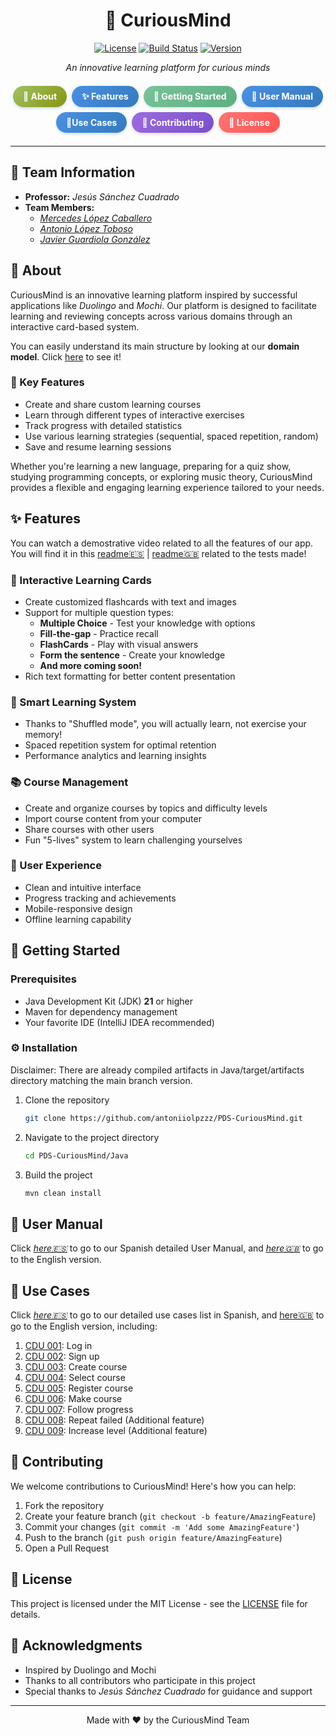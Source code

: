 <div align="center">

# 🧠 CuriousMind

[![License](https://img.shields.io/badge/LICENSE-MIT-violet.svg)](LICENSE)
[![Build Status](https://img.shields.io/badge/STATUS-Always_Evolving-green.svg)](#)
[![Version](https://img.shields.io/badge/VERSION-1.0.0-orange.svg)](#)

_An innovative learning platform for curious minds_

<div class="nav-menu" style="display: flex; flex-wrap: wrap; justify-content: center; gap: 8px; margin: 1.5em auto; max-width: 600px;">
   <a href="#-about" style="flex: 0 1 auto; padding: 8px 16px; text-decoration: none; color: white; font-weight: bold; 
   background: linear-gradient(135deg,rgb(160, 193, 98),rgb(136, 149, 18)); border-radius: 20px; box-shadow: 0 2px 4px rgba(74, 144, 226, 0.3); transition: transform 0.2s, box-shadow 0.2s;">📖 About</a>
  <a href="#-features" style="flex: 0 1 auto; padding: 8px 16px; text-decoration: none; color: white; font-weight: bold; background: linear-gradient(135deg, #4a90e2, #357abd); border-radius: 20px; box-shadow: 0 2px 4px rgba(74, 144, 226, 0.3); transition: transform 0.2s, box-shadow 0.2s;">✨ Features</a>
  <a href="#-getting-started" style="flex: 0 1 auto; padding: 8px 16px; text-decoration: none; color: white; font-weight: bold; background: linear-gradient(135deg, #7ac29a, #5daf82); border-radius: 20px; box-shadow: 0 2px 4px rgba(122, 194, 154, 0.3); transition: transform 0.2s, box-shadow 0.2s;">🚀 Getting Started</a><a href="#-user-manual" style="flex: 0 1 auto; padding: 8px 16px; text-decoration: none; color: white; font-weight: bold; background: linear-gradient(135deg, #4a90e2, #357abd); border-radius: 20px; box-shadow: 0 2px 4px rgba(74, 144, 226, 0.3); transition: transform 0.2s, box-shadow 0.2s;">👤 User Manual</a><a href="#-use-cases" style="flex: 0 1 auto; padding: 8px 16px; text-decoration: none; color: white; font-weight: bold; background: linear-gradient(135deg, #4a90e2, #357abd); border-radius: 20px; box-shadow: 0 2px 4px rgba(74, 144, 226, 0.3); transition: transform 0.2s, box-shadow 0.2s;"> 📲Use Cases</a>
  <a href="#-contributing" style="flex: 0 1 auto; padding: 8px 16px; text-decoration: none; color: white; font-weight: bold; background: linear-gradient(135deg, #9b6ddf, #7b4fc9); border-radius: 20px; box-shadow: 0 2px 4px rgba(155, 109, 223, 0.3); transition: transform 0.2s, box-shadow 0.2s;">🤝 Contributing</a>
  <a href="#-license" style="flex: 0 1 auto; padding: 8px 16px; text-decoration: none; color: white; font-weight: bold; background: linear-gradient(135deg, #ff7676, #ff5252); border-radius: 20px; box-shadow: 0 2px 4px rgba(255, 118, 118, 0.3); transition: transform 0.2s, box-shadow 0.2s;">📄 License</a>
</div>

</div>

---

## 👥 Team Information

- **Professor:** _Jesús Sánchez Cuadrado_
- **Team Members:**
  - [_Mercedes López Caballero_](https://github.com/mrcdslpz)
  - [_Antonio López Toboso_](https://github.com/antoniiolpzzz)
  - [_Javier Guardiola González_](https://github.com/JavierGuardiolaG)

## 📖 About

CuriousMind is an innovative learning platform inspired by successful applications like _Duolingo_ and _Mochi_. Our platform is designed to facilitate learning and reviewing concepts across various domains through an interactive card-based system.

You can easily understand its main structure by looking at our **domain model**. Click [here](https://github.com/antoniiolpzzz/PDS-CuriousMind/blob/5a510aa8f666e4d7dd2de0c05dd6eb0faf6eea6b/Design/DomainModel/CuriousMind%20-%20DomainModel.png) to see it!

### 🎯 Key Features

- Create and share custom learning courses
- Learn through different types of interactive exercises
- Track progress with detailed statistics
- Use various learning strategies (sequential, spaced repetition, random)
- Save and resume learning sessions

Whether you're learning a new language, preparing for a quiz show, studying programming concepts, or exploring music theory, CuriousMind provides a flexible and engaging learning experience tailored to your needs.

## ✨ Features

You can watch a demostrative video related to all the features of our app. You will find it in this [readme🇪🇸](https://github.com/antoniiolpzzz/PDS-CuriousMind/blob/9c0469c9bbbe2dcc981de4834de17a8e0bd0a341/Documentation/Test/readme.md) | [readme🇬🇧](https://github.com/antoniiolpzzz/PDS-CuriousMind/blob/e60d72a72dfead6a8b2df38804569bd340c4dcea/Documentation/Test/readme.md) related to the tests made!

### 🎴 Interactive Learning Cards

- Create customized flashcards with text and images
- Support for multiple question types:
  - **Multiple Choice** - Test your knowledge with options
  - **Fill-the-gap** - Practice recall
  - **FlashCards** - Play with visual answers
  - **Form the sentence** - Create your knowledge 
  - **And more coming soon!**
- Rich text formatting for better content presentation

### 🧮 Smart Learning System

- Thanks to "Shuffled mode", you will actually learn, not exercise your memory!
- Spaced repetition system for optimal retention
- Performance analytics and learning insights


### 📚 Course Management

- Create and organize courses by topics and difficulty levels
- Import course content from your computer
- Share courses with other users
- Fun "5-lives" system to learn challenging yourselves


### 🎨 User Experience

- Clean and intuitive interface
- Progress tracking and achievements
- Mobile-responsive design
- Offline learning capability

## 🚀 Getting Started

### Prerequisites

- Java Development Kit (JDK) **21** or higher
- Maven for dependency management
- Your favorite IDE (IntelliJ IDEA recommended)

### ⚙️ Installation

Disclaimer: There are already compiled artifacts in Java/target/artifacts directory matching the main branch version.

1. Clone the repository
   ```bash
   git clone https://github.com/antoniiolpzzz/PDS-CuriousMind.git
   ```
2. Navigate to the project directory
   ```bash
   cd PDS-CuriousMind/Java
   ```
3. Build the project
   ```bash
   mvn clean install
   ```
## 👤 User Manual

Click [_here🇪🇸_](https://github.com/antoniiolpzzz/PDS-CuriousMind/blob/369abcec0df07e68ce372fe7198f1530db9dcdf9/Documentation/ManualUsuario.md) to go to our Spanish detailed User Manual, and [_here🇬🇧_](https://github.com/antoniiolpzzz/PDS-CuriousMind/blob/369abcec0df07e68ce372fe7198f1530db9dcdf9/Documentation/UserManual.md) to go to the English version.



## 📲 Use Cases

Click [_here🇪🇸_](https://github.com/antoniiolpzzz/PDS-CuriousMind/blob/725a2124e87d427fa5bd533958aef306c4d982cb/Requisitos/readme.md) to go to our detailed use cases list in Spanish, and [here🇬🇧](https://github.com/antoniiolpzzz/PDS-CuriousMind/blob/072f3c472cc31163fb0e51d98366d80c1225debd/Requisitos/readme.md) to go to the English version, including:


1. [CDU 001](https://github.com/antoniiolpzzz/PDS-CuriousMind/issues/51): Log in
2. [CDU 002](https://github.com/antoniiolpzzz/PDS-CuriousMind/issues/53): Sign up
3. [CDU 003](https://github.com/antoniiolpzzz/PDS-CuriousMind/issues/2): Create course
4. [CDU 004](https://github.com/antoniiolpzzz/PDS-CuriousMind/issues/3): Select course
5. [CDU 005](https://github.com/antoniiolpzzz/PDS-CuriousMind/issues/5): Register course
6. [CDU 006](https://github.com/antoniiolpzzz/PDS-CuriousMind/issues/4): Make course
7. [CDU 007](https://github.com/antoniiolpzzz/PDS-CuriousMind/issues/6): Follow progress
8. [CDU 008](https://github.com/antoniiolpzzz/PDS-CuriousMind/issues/12): Repeat failed (Additional feature)
9. [CDU 009](https://github.com/antoniiolpzzz/PDS-CuriousMind/issues/13): Increase level (Additional feature)




## 🤝 Contributing

We welcome contributions to CuriousMind! Here's how you can help:

1. Fork the repository
2. Create your feature branch (`git checkout -b feature/AmazingFeature`)
3. Commit your changes (`git commit -m 'Add some AmazingFeature'`)
4. Push to the branch (`git push origin feature/AmazingFeature`)
5. Open a Pull Request

## 📄 License

This project is licensed under the MIT License - see the [LICENSE](LICENSE) file for details.

## 🙏 Acknowledgments

- Inspired by Duolingo and Mochi
- Thanks to all contributors who participate in this project
- Special thanks to _Jesús Sánchez Cuadrado_ for guidance and support

---

<div align="center">
Made with ❤️ by the CuriousMind Team
</div>
